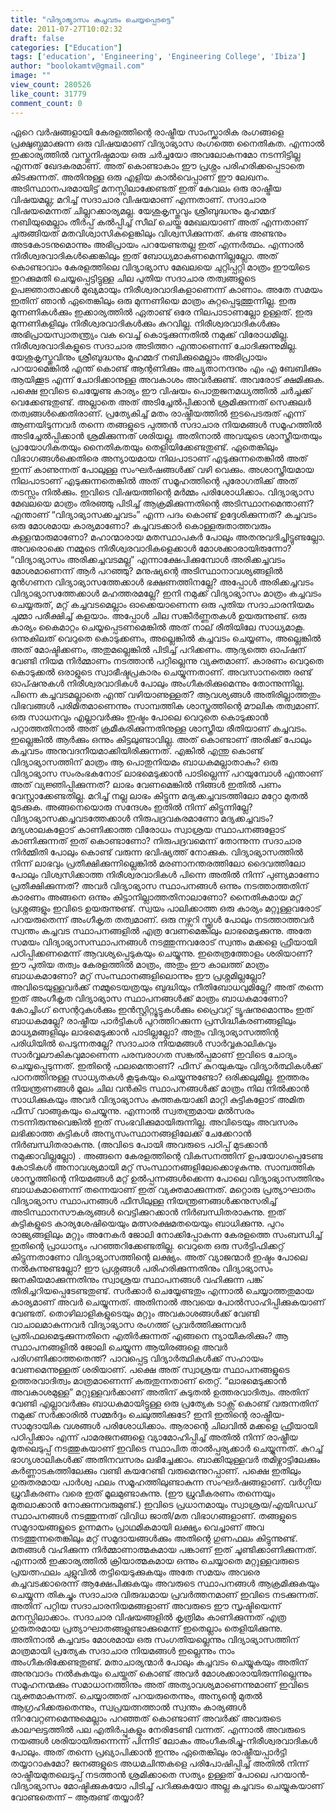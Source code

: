 ```yaml
---
title: "വിദ്യാഭ്യാസം കച്ചവടം ചെയ്യപ്പെടട്ടെ"
date: 2011-07-27T10:02:32
draft: false
categories: ["Education"]
tags: ['education', 'Engineering', 'Engineering College', 'Ibiza']
author: "boolokamtv@gmail.com"
image: ""
view_count: 280526
like_count: 31779
comment_count: 0
---
```


ഏറെ വർഷങ്ങളായി കേരളത്തിന്റെ രാഷ്ട്രീയ സാംസ്ക്കാരിക രംഗങ്ങളെ പ്രക്ഷുബ്ധമാക്കുന്ന ഒരു വിഷയമാണ് വിദ്യാഭ്യാസ രംഗത്തെ നൈതികത. എന്നാൽ ഇക്കാര്യത്തിൽ വസ്തുനിഷ്ഠമായ ഒരു ചർച്ചയോ അവലോകനമോ നടന്നിട്ടില്ല എന്നത് ഖേദകരമാണ്. അത് കൊണ്ടാകാം ഈ പ്രശ്നം പരിഹരിക്കപ്പെടാതെ കിടക്കുന്നത്. അതിനുള്ള ഒരു എളിയ കാൽവെപ്പാണ് ഈ ലേഖനം. അടിസ്ഥാനപരമായിട്ട് മനസ്സിലാക്കേണ്ടത് ഇത് കേവലം ഒരു രാഷ്ട്രീയ വിഷയമല്ല; മറിച്ച് സദാചാര വിഷയമാണ് എന്നതാണ്. സദാചാര വിഷയമെന്നത് ചില്ലറക്കാര്യമല്ല. യേശുകൃസ്തുവും ശ്രീബുദ്ധനും മുഹമ്മദ് നബിയുമെല്ലാം തീർപ്പ് കൽപ്പിച്ച് സീല് ചെയ്ത മേഖലയാണ് അത് എന്നതാണ് ചുരുങ്ങിയത് മതവിശ്വാസികളെങ്കിലും വിശ്വസിക്കുന്നത്. കണ്ട അണ്ടനും അടകോടനുമൊന്നും അഭിപ്രായം പറയേണ്ടതല്ല ഇത് എന്നർത്ഥം. എന്നാൽ നിരീശ്വരവാദികൾക്കെങ്കിലും ഇത് ബോധ്യമാകണമെന്നില്ലല്ലോ. അത് കൊണ്ടാവാം കേരളത്തിലെ വിദ്യാഭ്യാസ മേഖലയെ ചുറ്റിപ്പറ്റി മാത്രം ഈയിടെ ഇറക്കുമതി ചെയ്യപ്പെട്ടിട്ടുള്ള ചില പുതിയ സദാചാര തത്വങ്ങളുടെ ഉപജ്ഞാതാക്കൾ മുഖ്യമായും നിരീശ്വരവാദികളാണെന്ന് കാണാം. അതേ സമയം ഇതിന് ഞാൻ ഏതെങ്കിലും ഒരു മുന്നണിയെ മാത്രം കുറ്റപ്പെടുത്തുന്നില്ല. ഇരു മുന്നണികൾക്കും ഇക്കാര്യത്തിൽ ഏതാണ്ട് ഒരേ നിലപാടാണല്ലോ ഉള്ളത്. ഇരു മുന്നണികളിലും നിരീശ്വരവാദികൾക്കും കുറവില്ല. നിരീശ്വരവാദികൾക്കും അഭിപ്രായസ്വാതന്ത്ര്യം വക വെച്ച് കൊടുക്കുന്നതിൽ നമുക്ക് വിരോധമില്ല. നിരീശ്വരവാദികളുടെ സദാചാര അടിത്തറ എന്താണെന്ന് ചോദിക്കുന്നുമില്ല. യേശുകൃസ്തുവിനും ശ്രീബുദ്ധനും മുഹമ്മദ് നബിക്കുമെല്ലാം അഭിപ്രായം പറയാമെങ്കിൽ എന്ത് കൊണ്ട് ആന്റണിക്കും അച്യുതാനന്ദനും എം എ ബേബിക്കും ആയിക്കൂട എന്ന് ചോദിക്കാനുള്ള അവകാശം അവർക്കുണ്ട്. അവരോട് ക്ഷമിക്കുക. പക്ഷെ ഇവിടെ ചെയ്യേണ്ട കാര്യം ഈ വിഷയം പൊതുജനമധ്യത്തിൽ ചർച്ചക്ക് വെക്കേണ്ടതുണ്ട്. അല്ലാതെ അത് അടിച്ചേൽപ്പിക്കാൻ ശ്രമിക്കുന്നത് സെക്കുലർ തത്വങ്ങൾക്കെതിരാണ്. പ്രത്യേകിച്ച് മതം രാഷ്ട്രീയത്തിൽ ഇടപെടരുത് എന്ന് ആണയിടുന്നവർ തന്നെ തങ്ങളുടെ പുത്തൻ സദാചാര നിയമങ്ങൾ സമൂഹത്തിൽ അടിച്ചേൽപ്പിക്കാൻ ശ്രമിക്കുന്നത് ശരിയല്ല. അതിനാൽ അവയുടെ ശാസ്ത്രീയതയും പ്രായോഗികതയും നൈതികതയും തെളിയിക്കേണ്ടതുണ്ട്. ഏതെങ്കിലും വിഭാഗങ്ങൾക്കെതിരെ അന്യായമായ നിലപാടാണ് എടുക്കുന്നതെങ്കിൽ അത് ഇന്ന് കാണുന്നത് പോലുള്ള സംഘർഷങ്ങൾക്ക് വഴി വെക്കും. അശാസ്ത്രീയമായ നിലപാടാണ് എടുക്കുന്നതെങ്കിൽ അത് സമൂഹത്തിന്റെ പുരോഗതിക്ക് അത് തടസ്സം നിൽക്കും. ഇവിടെ വിഷയത്തിന്റെ മർമ്മം പരിശോധിക്കാം. വിദ്യാഭ്യാസ മേഖലയെ മാത്രം തിരഞ്ഞു പിടിച്ച് ആക്രമിക്കുന്നതിന്റെ അടിസ്ഥാനമെന്താണ്? എന്താണ് “വിദ്യാഭ്യാസക്കച്ചവടം” എന്ന പദം കൊണ്ട് ഉദ്ദേശിക്കുന്നത്? കച്ചവടം ഒരു മോശമായ കാര്യമാണോ? കച്ചവടക്കാർ കൊള്ളരുതാത്തവരും കള്ളന്മാരുമാണോ? മഹാന്മാരായ മതസ്ഥാപകർ പോലും അതനുവദിച്ചിട്ടുണ്ടല്ലോ. അവരൊക്കെ നമ്മുടെ നിരീശ്വരവാദികളെക്കാൾ മോശക്കാരായിരുന്നോ? “വിദ്യാഭ്യാസം അരിക്കച്ചവടമല്ല” എന്നാക്ഷേപിക്കുമ്പോൾ അരിക്കച്ചവടം മോശമാണെന്ന് ആർ പറഞ്ഞു? മനുഷ്യന്റെ അടിസ്ഥാനാവശ്യങ്ങളിൽ മുൻഗണന വിദ്യാഭ്യാസത്തേക്കാൾ ഭക്ഷണത്തിനല്ലേ? അപ്പോൾ അരിക്കച്ചവടം വിദ്യാഭ്യാസത്തേക്കാൾ മഹത്തരമല്ലേ? ഇനി നമുക്ക് വിദ്യാഭ്യാസം മാത്രം കച്ചവടം ചെയ്യരുത്, മറ്റ് കച്ചവടമെല്ലാം ഓക്കെയാണെന്ന ഒരു പുതിയ സദാചാരനിയമം ചുമ്മാ പരീക്ഷിച്ച് കളയാം. അപ്പോൾ ചില സങ്കീർണ്ണതകൾ ഉയരുന്നുണ്ട്. ഒരു കാര്യം കൈമാറ്റം ചെയ്യപ്പെടണമെങ്കിൽ അത് നാല് രീതിയിലേ സാധ്യമാകൂ. ഒന്നുകിലത് വെറുതെ കൊടുക്കണം, അല്ലെങ്കിൽ കച്ചവടം ചെയ്യണം, അല്ലെങ്കിൽ അത് മോഷ്ടിക്കണം, അതുമല്ലെങ്കിൽ പിടിച്ച് പറിക്കണം. ആദ്യത്തെ ഓപ്ഷന് വേണ്ടി നിയമ നിർമ്മാണം നടത്താൻ പറ്റില്ലെന്നു വ്യക്തമാണ്. കാരണം വെറുതെ കൊടുക്കൽ ഒരാളുടെ സ്വാഭീഷ്ടപ്രകാരം ചെയ്യുന്നതാണ്. അവസാനത്തെ രണ്ട് ഓപ്ഷനുകൾ നിരീശ്വരവാദികൾ പോലും അംഗീകരിക്കുമെന്നും തോന്നുന്നില്ല. പിന്നെ കച്ചവടമല്ലാതെ എന്ത് വഴിയാണുള്ളത്? ആവശ്യങ്ങൾ അതിരില്ലാത്തതും വിഭവങ്ങൾ പരിമിതമാണെന്നും സാമ്പത്തിക ശാസ്ത്രത്തിന്റെ മൗലിക തത്വമാണ്. ഒരു സാധനവും എല്ലാവർക്കും ഇഷ്ടം പോലെ വെറുതെ കൊടുക്കാൻ പറ്റാത്തതിനാൽ അത് ക്രമീകരിക്കുന്നതിനുള്ള ശാസ്ത്രീയ രീതിയാണ് കച്ചവടം. ഇല്ലെങ്കിൽ ആർക്കും ഒന്നും കിട്ടലുണ്ടാവില്ല. അത് കൊണ്ടാണ് അരിക്ക് പോലും കച്ചവടം അനുവദനീയമാക്കിയിരിക്കുന്നത്. എങ്കിൽ എന്തു കൊണ്ട് വിദ്യാഭ്യാസത്തിന് മാത്രം ആ പൊതുനിയമം ബാധകമല്ലാതാകും? ഒരു വിദ്യാഭ്യാസ സംരംഭകനോട് ലാഭമെടുക്കാൻ പാടില്ലെന്ന് പറയുമ്പോൾ എന്താണ് അത് വ്യജ്ഞിപ്പിക്കുന്നത്? ലാഭം വേണമെങ്കിൽ നിങ്ങൾ ഇതിൽ പണം വേസ്റ്റാക്കേണ്ടതില്ല. മറിച്ച് നല്ല ലാഭം കിട്ടുന്ന മദ്യക്കച്ചവടത്തിലോ മറ്റോ മുതൽ മുടക്കുക. അങ്ങനെയൊരു സന്ദേശം ഇതിൽ നിന്ന് കിട്ടുന്നില്ലേ? വിദ്യാഭ്യാസക്കച്ചവടത്തേക്കാൾ നിരുപദ്രവകരമാണോ മദ്യക്കച്ചവടം? മദ്യശാലകളോട് കാണിക്കാത്ത വിരോധം സ്വാശ്രയ സ്ഥാപനങ്ങളോട് കാണിക്കുന്നത് ഇത് കൊണ്ടാണോ? നിരുപദ്രവമെന്ന് തോന്നുന്ന സദാചാര നിർമ്മിതി പോലും കൊണ്ട് വരുന്ന ഭവിഷ്യത്ത് നോക്കുക. വിദ്യാഭ്യാസത്തിൽ നിന്ന് ലാഭവും പ്രതീക്ഷിക്കുന്നില്ലെങ്കിൽ മരണാനന്തരത്തിലോ ദൈവത്തിലോ പോലും വിശ്വസിക്കാത്ത നിരീശ്വരവാദികൾ പിന്നെ അതിൽ നിന്ന് പുണ്യമാണോ പ്രതീക്ഷിക്കുന്നത്? അവർ വിദ്യാഭ്യാസ സ്ഥാപനങ്ങൾ ഒന്നും നടത്താത്തതിന് കാരണം അങ്ങനെ ഒന്നും കിട്ടാനില്ലാത്തതിനാലാണോ? നൈതികമായ മറ്റ് പ്രശ്നങ്ങളും ഇവിടെ ഉയരുന്നുണ്ട്. സ്വയം പാലിക്കാത്ത ഒരു കാര്യം മറ്റുള്ളവരോട് പറയരുതെന്ന് അംഗീകൃത തത്വമാണ്. ഒരു നഴ്സറി സ്ക്കൂൾ പോലും നടത്താത്തവർ സ്വന്തം കച്ചവട സ്ഥാപനങ്ങളിൽ എത്ര വേണമെങ്കിലും ലാഭമെടുക്കുന്നു. അതേ സമയം വിദ്യാഭ്യാസസ്ഥാപനങ്ങൾ നടത്തുന്നവരോട് സ്വന്തം മക്കളെ ഫ്രീയായി പഠിപ്പിക്കണമെന്ന് ആവശ്യപ്പെടുകയും ചെയ്യുന്നു. ഇതെത്രത്തോളം ശരിയാണ്? ഈ പുതിയ തത്വം കേരളത്തിൽ മാത്രം, അതും ഈ കാലത്ത് മാത്രം ബാധകമാണോ? മറ്റ് സംസ്ഥാനങ്ങളിലൊന്നും ഈ പ്രശ്നമില്ലല്ലോ? അവിടെയുള്ളവർക്ക് നമ്മുടെയത്രയും ബുദ്ധിയും നീതിബോധവുമില്ലേ? അത് തന്നെ ഇത് അംഗീകൃത വിദ്യാഭ്യാസ സ്ഥാപനങ്ങൾക്ക് മാത്രം ബാധകമാണോ? കോച്ചിംഗ് സെന്ററുകൾക്കും ഇൻസ്റ്റിറ്റ്യൂട്ടുകൾക്കും പ്രൈവറ്റ് ട്യൂഷനുമൊന്നും ഇത് ബാധകമല്ലേ? രാഷ്ട്രീയ പാർട്ടികൾ പുറത്തിറക്കുന്ന പ്രസിദ്ധീകരണങ്ങളിലും മാധ്യമങ്ങളിലും ലാഭമെടുക്കാൻ പാടില്ലല്ലോ? അതും വിദ്യാഭ്യാസത്തിന്റ പരിധിയിൽ പെടുന്നതല്ലേ? സദാചാര നിയമങ്ങൾ സാർവ്വകാലികവും സാർവ്വലൗകികവുമാണെന്ന പരമ്പരാഗത സങ്കൽപ്പമാണ് ഇവിടെ ചോദ്യം ചെയ്യപ്പെടുന്നത്. ഇതിന്റെ ഫലമെന്താണ്? ഫീസ് കുറയുകയും വിദ്യാർത്ഥികൾക്ക് പഠനത്തിനുള്ള സാധ്യതകൾ കൂടുകയും ചെയ്യുന്നുണ്ടോ? ഒരിക്കലുമില്ല. ഇത്തരം നിയന്ത്രണങ്ങൾ മൂലം ചില വൻകിട സ്ഥാപനങ്ങൾക്ക് മാത്രം നില നിൽക്കാൻ സാധിക്കുകയും അവർ വിദ്യാഭ്യാസം കുത്തകയാക്കി മാറ്റി കുട്ടികളോട് അമിത ഫീസ് വാങ്ങുകയും ചെയ്യുന്നു. എന്നാൽ സ്വതന്ത്രമായ മൽസരം നടന്നിരുന്നുവെങ്കിൽ ഇത് സംഭവിക്കുമായിരുന്നില്ല. അവിടെയും അവസരം ലഭിക്കാത്ത കുട്ടികൾ അന്യസംസ്ഥാനങ്ങളിലേക്ക് ചേക്കേറാൻ നിർബന്ധിതരാകുന്നു. (അവിടെ പോയി അവരുടെ പഠിപ്പ് മുടക്കാൻ നമുക്കാവില്ലല്ലോ) . അങ്ങനെ കേരളത്തിന്റെ വികസനത്തിന് ഉപയോഗപ്പെടേണ്ട കോടികൾ അനാവശ്യമായി മറ്റ് സംസ്ഥാനങ്ങളിലേക്കൊഴുകുന്നു. സാമ്പത്തിക ശാസ്ത്രത്തിന്റെ നിയമങ്ങൾ മറ്റ് ഉൽപ്പന്നങ്ങൾക്കെന്ന പോലെ വിദ്യാഭ്യാസത്തിനും ബാധകമാണെന്ന് തന്നെയാണ് ഇത് വ്യക്തമാക്കുന്നത്. മറ്റൊരു പ്രത്യാഘാതം വിദ്യാഭ്യാസ സ്ഥാപനങ്ങൾ ഫീസിലുള്ള നിയന്ത്രണങ്ങൾക്കനുസരിച്ച് അടിസ്ഥാനസൗകര്യങ്ങൾ വെട്ടിക്കുറക്കാൻ നിർബന്ധിതരാകുന്നു. ഇത് കുട്ടികളുടെ കാര്യശേഷിയെയും മത്സരക്ഷമതയെയും ബാധിക്കുന്നു. പുറം രാജ്യങ്ങളിലും മറ്റും അനേകർ ജോലി നോക്കിപ്പോകുന്ന കേരളത്തെ സംബന്ധിച്ച് ഇതിന്റെ പ്രാധാന്യം പറഞ്ഞറിക്കേണ്ടതില്ല. വെറുതെ ഒരു സർട്ടിഫിക്കറ്റ് കിട്ടുന്നതാണോ വിദ്യാഭ്യാസത്തിന്റെ ലക്ഷ്യം. അത് വ്യാജന്മാർ ഇഷ്ടം പോലെ നൽകുന്നുണ്ടല്ലോ? ഈ പ്രശ്നങ്ങൾ പരിഹരിക്കുന്നതിനും വിദ്യാഭ്യാസം ജനകീയമാക്കുന്നതിനും സ്വാശ്രയ സ്ഥാപനങ്ങൾ വഹിക്കുന്ന പങ്ക് തിരിച്ചറിയപ്പെടേണ്ടതുണ്ട്. സർക്കാർ ചെയ്യേണ്ടതും എന്നാൽ ചെയ്യാത്തതുമായ കാര്യമാണ് അവർ ചെയ്യുന്നത്. അതിനാൽ അവയെ പോൽസാഹിപ്പിക്കുകയാണ് വേണ്ടത്. തൊഴിലാളികളുടെയും മറ്റും അവകാശങ്ങൾക്ക് വേണ്ടി വാചാലമാകുന്നവർ വിദ്യാഭ്യാസ രംഗത്ത് പ്രവർത്തിക്കുന്നവർ പ്രതിഫലമെടുക്കുന്നതിനെ എതിർക്കുന്നത് എങ്ങനെ ന്യായീകരിക്കും? ആ സ്ഥാപനങ്ങളിൽ ജോലി ചെയ്യുന്ന ആയിരങ്ങളെ അവർ പരിഗണിക്കാത്തതെന്ത്? പാവപ്പെട്ട വിദ്യാർത്ഥികൾക്ക് സഹായം വേണമെന്നുള്ളത് ശരിയാണ്. പക്ഷെ അത് സ്വാശ്രയ സ്ഥാപനങ്ങളുടെ ഉത്തരവാദിത്വം മാത്രമാണെന്ന് കരുതുന്നതാണ് തെറ്റ്. “ലാഭമെടുക്കാൻ അവകാശമുള്ള” മറ്റുള്ളവർക്കാണ് അതിന് കുടുതൽ ഉത്തരവാദിത്വം. അതിന് വേണ്ടി എല്ലാവർക്കും ബാധകമായിട്ടുള്ള ഒരു പ്രത്യേക ടാക്സ് കൊണ്ട് വരുന്നതിന് നമുക്ക് സർക്കാരിൽ സമ്മർദ്ദം ചെലുത്തിക്കുടേ? ഇനി ഇതിന്റെ രാഷ്ട്രീയ-സാമുദായിക വശങ്ങൾ പരിശോധിക്കാം. ആരാന്റെ ചിലവിൽ മക്കളെ ഫ്രീയായി പഠിപ്പിക്കാം എന്ന് പാമരജനങ്ങളെ വ്യാമോഹിപ്പിച്ച് അതിൽ നിന്ന് രാഷ്ട്രീയ മുതലെടുപ്പ് നടത്തുകയാണ് ഇവിടെ സ്ഥാപിത താൽപ്പര്യക്കാർ ചെയ്യുന്നത്. കുറച്ച് ഭാഗ്യശാലികൾക്ക് അതിനവസരം ലഭിച്ചേക്കാം. ബാക്കിയുള്ളവർ തമിഴ്നാട്ടിലേക്കും കർണ്ണാടകത്തിലേക്കും വണ്ടി കയറേണ്ടി വരുമെന്നുറപ്പാണ്. പക്ഷെ ഇതിലും ഗുരുതരമായ പാർശ്വ ഫലം സമൂഹത്തിലുണ്ടാകുന്ന സംഘർഷങ്ങളാണ്. വർഗ്ഗീയ ധ്രുവീകരണം വരെ ഇത് മൂലമുണ്ടാകുന്നു. (ഈ ധ്രുവീകരണം തന്നെയും മുതലാക്കാൻ നോക്കുന്നവരുമുണ്ട്.) ഇവിടെ പ്രധാനമായും സ്വാശ്രയ/എയിഡഡ് സ്ഥാപനങ്ങൾ നടത്തുന്നത് വിവിധ ജാതി/മത വിഭാഗങ്ങളാണ്. തങ്ങളുടെ സമുദായങ്ങളുടെ ഉന്നമനം പ്രാഥമികമായി ലക്ഷ്യം വെച്ചാണ് അവ നടത്തുന്നതെങ്കിലും മറ്റ് സമുദായങ്ങൾക്കും അതിന്റെ ഗുണഫലം കിട്ടുന്നുണ്ട്. മതങ്ങൾ വഹിക്കുന്ന നിർമ്മാണാത്മകമായ പങ്കാണ് ഇത് ചൂണ്ടിക്കാണിക്കുന്നത്. എന്നാൽ ഇക്കാര്യത്തിൽ ക്രിയാത്മകമായ ഒന്നും ചെയ്യാതെ മറ്റുള്ളവരുടെ പ്രയത്നഫലം ചുളുവിൽ തട്ടിയെടുക്കുകയും അതേ സമയം അവരെ കച്ചവടക്കാരെന്ന് ആക്ഷേപിക്കുകയും അവരുടെ സ്ഥാപനങ്ങൾ ആക്രമിക്കുകയും ചെയ്യുന്ന തികച്ചും സദാചാര വിരുദ്ധമായ പ്രവർത്തനമാണ് ഇവിടെ നടക്കുന്നത്. അതിന് പറ്റിയ സദാചാരനിയമങ്ങളാണ് അവരുടെ ഈ സൃഷ്ടിയെന്ന് മനസ്സിലാക്കാം. സദാചാര വിഷയങ്ങളിൽ കൃത്രിമം കാണിക്കുന്നത് എത്ര ഗുരുതരമായ പ്രത്യാഘാതങ്ങളുണ്ടാക്കുമെന്ന് ഇതെല്ലാം തെളിയിക്കുന്നു. അതിനാൽ കച്ചവടം മോശമായ ഒരു സംഗതിയല്ലെന്നും വിദ്യാഭ്യാസത്തിന് മാത്രമായി പ്രത്യേക സദാചാര നിയമങ്ങൾ ഇല്ലെന്നും നാം അംഗീകരിക്കേണ്ടതുണ്ട്. മതാചാര്യന്മാർ പോലും കച്ചവടം ചെയ്യുകയും അതിന് അനുവാദം നൽകുകയും ചെയ്തത് കൊണ്ട് അവർ മോശക്കാരായിരുന്നില്ലെന്നും സമൂഹനന്മക്കും സമാധാനത്തിനും അത് അത്യാവശ്യമാണെന്നുമാണ് ഇവിടെ വ്യക്തമാകുന്നത്. ചെയ്യാത്തത് പറയരുതെന്നും, അന്യന്റെ മുതൽ ആഗ്രഹിക്കരുതെന്നും, സ്വപ്രയത്നത്താൽ സ്വന്തം കാര്യങ്ങൾ നിറവേറ്റണമെന്നുമെല്ലാം പറഞ്ഞത് കൊണ്ടാണ് അവർക്ക് അവരുടെ കാലഘട്ടത്തിൽ പല എതിർപ്പുകളും നേരിടേണ്ടി വന്നത്. എന്നാൽ അവരുടെ നയങ്ങൾ ശരിയായിരുന്നെന്ന് പിന്നീട് ലോകം അംഗീകരിച്ചു-നിരീശ്വരവാദികൾ പോലും. അത് തന്നെ പ്രഖ്യാപിക്കാൻ ഇന്നും ഏതെങ്കിലും രാഷ്ട്രീയപ്പാർട്ടി തയ്യാറാകുമോ? ജനങ്ങളുടെ അധമചിന്തകളെ പരിപോഷിപ്പിച്ച് അതിൽ നിന്ന് രാഷ്ട്രീയമുതലെടുപ്പ് നടത്താൻ ശ്രമിക്കാതെ സത്യം ഉള്ളത് പോലെ പറയാൻ- വിദ്യാഭ്യാസം മോഷ്ടിക്കുകയോ പിടിച്ച് പറിക്കുകയോ അല്ല കച്ചവടം ചെയ്യുകയാണ് വോണ്ടതെന്ന് – ആരുണ്ട് തയ്യാർ?
